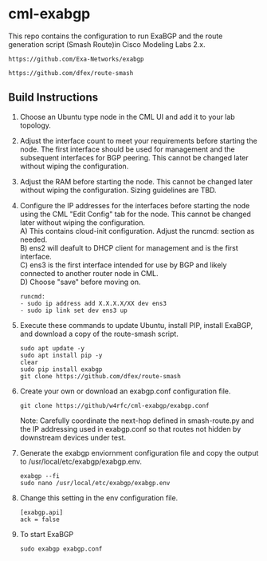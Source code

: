 # cml-exabgp

This repo contains the configuration to run ExaBGP and the route generation script (Smash Route)in Cisco Modeling Labs 2.x.

```
https://github.com/Exa-Networks/exabgp
```
```
https://github.com/dfex/route-smash
```

## Build Instructions

1.  Choose an Ubuntu type node in the CML UI and add it to your lab topology.

2.  Adjust the interface count to meet your requirements before starting the node.  The first interface should be used for management and the subsequent interfaces for BGP peering.  This cannot be changed later without wiping the configuration.

3.  Adjust the RAM before starting the node.  This cannot be changed later without wiping the configuration.  Sizing guidelines are TBD.

4.  Configure the IP addresses for the interfaces before starting the node using the CML "Edit Config" tab for the node.  This cannot be changed later without wiping the configuration.  
		A) This contains cloud-init configuration.  Adjust the runcmd: section as needed.  
		B) ens2 will deafult to DHCP client for management and is the first interface.  
		C) ens3 is the first interface intended for use by BGP and likely connected to another router node in CML.  
		D) Choose "save" before moving on.
	```
	runcmd:
 	- sudo ip address add X.X.X.X/XX dev ens3  
 	- sudo ip link set dev ens3 up
	```

5.  Execute these commands to update Ubuntu, install PIP, install ExaBGP, and download a copy of the route-smash script.

	```
 	sudo apt update -y
 	sudo apt install pip -y
 	clear
 	sudo pip install exabgp
 	git clone https://github.com/dfex/route-smash
 	```
 
6.  Create your own or download an exabgp.conf configuration file.
 
 	```
 	git clone https://github/w4rfc/cml-exabgp/exabgp.conf
 	```
 	Note:  Carefully coordinate the next-hop defined in smash-route.py and the IP addressing used in exabgp.conf so that routes not hidden by downstream devices under test.
 
7.  Generate the exabgp enviornment configuration file and copy the output to /usr/local/etc/exabgp/exabgp.env.
  
	```
 	exabgp --fi
 	sudo nano /usr/local/etc/exabgp/exabgp.env
 	```
	
8.  Change this setting in the env configuration file.
 	```
	[exabgp.api]
	ack = false
	```

9.  To start ExaBGP
 	```
 	sudo exabgp exabgp.conf 
  ```
